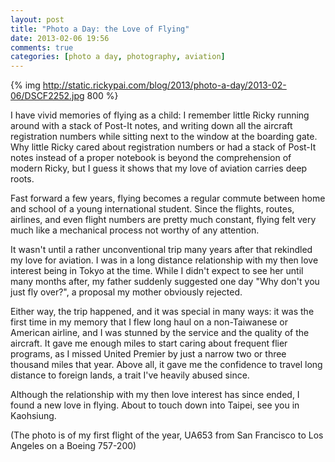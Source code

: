 ```yaml
---
layout: post
title: "Photo a Day: the Love of Flying"
date: 2013-02-06 19:56
comments: true
categories: [photo a day, photography, aviation]
---
```


{% img http://static.rickypai.com/blog/2013/photo-a-day/2013-02-06/DSCF2252.jpg 800 %}

I have vivid memories of flying as a child: I remember little Ricky running around with a stack of Post-It notes, and writing down all the aircraft registration numbers while sitting next to the window at the boarding gate. Why little Ricky cared about registration numbers or had a stack of Post-It notes instead of a proper notebook is beyond the comprehension of modern Ricky, but I guess it shows that my love of aviation carries deep roots.

Fast forward a few years, flying becomes a regular commute between home and school of a young international student. Since the flights, routes, airlines, and even flight numbers are pretty much constant, flying felt very much like a mechanical process not worthy of any attention.

It wasn't until a rather unconventional trip many years after that rekindled my love for aviation. I was in a long distance relationship with my then love interest being in Tokyo at the time. While I didn't expect to see her until many months after, my father suddenly suggested one day "Why don't you just fly over?", a proposal my mother obviously rejected.

Either way, the trip happened, and it was special in many ways: it was the first time in my memory that I flew long haul on a non-Taiwanese or American airline, and I was stunned by the service and the quality of the aircraft. It gave me enough miles to start caring about frequent flier programs, as I missed United Premier by just a narrow two or three thousand miles that year. Above all, it gave me the confidence to travel long distance to foreign lands, a trait I've heavily abused since.

Although the relationship with my then love interest has since ended, I found a new love in flying. About to touch down into Taipei, see you in Kaohsiung.

(The photo is of my first flight of the year, UA653 from San Francisco to Los Angeles on a Boeing 757-200)